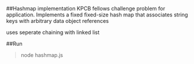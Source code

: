 ##Hashmap implementation
KPCB fellows challenge problem for application.  Implements a fixed fixed-size hash map that associates string keys with arbitrary data object references

uses seperate chaining with linked list

##Run
>node hashmap.js
